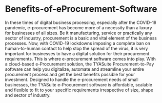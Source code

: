 # Benefits-of-eProcurement-Software
In these times of digital business processing, especially after the COVID-19 pandemic, e-procurement has become more of a necessity than a luxury for businesses of all sizes. Be it manufacturing, service or practically any sector of industry, procurement is a basic and vital element of the business processes. Now, with COVID-19 lockdowns imposing a complete ban on human-to-human contact to help stop the spread of the virus, it is very important for businesses to have a digital solution for their procurement requirements.  This is where e-procurement software comes into play. With a cloud-based e-Procurement solution, the TYASuite Procurement-to-Pay software can help you digitalize, automate and streamline your entire procurement process and get the best benefits possible for your investment. Designed to handle the e-procurement needs of small businesses, the TYASuite e-Procurement software is affordable, scalable and flexible to fit to your specific requirements irrespective of size, shape and sector of industry.
